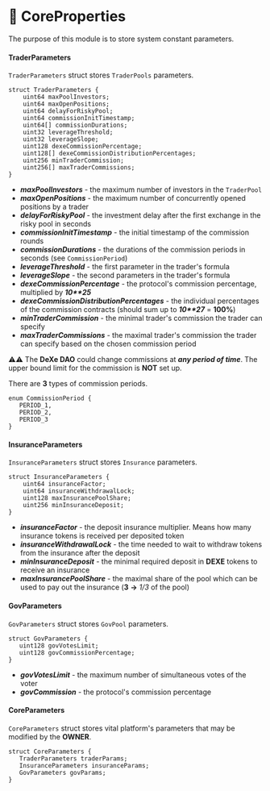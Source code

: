 # 🌌 CoreProperties

The purpose of this module is to store system constant parameters.

#### TraderParameters
`TraderParameters` struct stores `TraderPools` parameters.
```solidity
struct TraderParameters {
    uint64 maxPoolInvestors;
    uint64 maxOpenPositions;
    uint64 delayForRiskyPool;
    uint64 commissionInitTimestamp;
    uint64[] commissionDurations;
    uint32 leverageThreshold;
    uint32 leverageSlope;
    uint128 dexeCommissionPercentage;
    uint128[] dexeCommissionDistributionPercentages;
    uint256 minTraderCommission;
    uint256[] maxTraderCommissions;
}
```
 - ***maxPoolInvestors*** - the maximum number of investors in the `TraderPool`
 - ***maxOpenPositions*** - the maximum number of concurrently opened positions by a trader
 - ***delayForRiskyPool*** - the investment delay after the first exchange in the risky pool in seconds
 - ***commissionInitTimestamp*** - the initial timestamp of the commission rounds
 - ***commissionDurations*** - the durations of the commission periods in seconds (see `CommissionPeriod`)
 - ***leverageThreshold*** - the first parameter in the trader's formula
 - ***leverageSlope*** - the second parameters in the trader's formula
 - ***dexeCommissionPercentage*** - the protocol's commission percentage, multiplied by ***10\*\*25***
 - ***dexeCommissionDistributionPercentages*** - the individual percentages of the commission contracts (should sum up to ***10\*\*27*** = **100%**)
 - ***minTraderCommission*** - the minimal trader's commission the trader can specify
 - ***maxTraderCommissions*** - the maximal trader's commission the trader can specify based on the chosen commission period

⚠️⚠️ The **DeXe DAO** could change commissions at ***any period of time***. The upper bound limit for the commission is **NOT** set up.

There are **3** types of commission periods.
 ```solidity
enum CommissionPeriod {
    PERIOD_1,
    PERIOD_2,
    PERIOD_3
}
```

#### InsuranceParameters
`InsuranceParameters` struct stores `Insurance` parameters.
```solidity
struct InsuranceParameters {
    uint64 insuranceFactor;
    uint64 insuranceWithdrawalLock;
    uint128 maxInsurancePoolShare;
    uint256 minInsuranceDeposit;
}
```
 - ***insuranceFactor*** - the deposit insurance multiplier. Means how many insurance tokens is received per deposited token
 - ***insuranceWithdrawalLock*** - the time needed to wait to withdraw tokens from the insurance after the deposit 
 - ***minInsuranceDeposit*** - the minimal required deposit in **DEXE** tokens to receive an insurance
 - ***maxInsurancePoolShare*** - the maximal share of the pool which can be used to pay out the insurance (**3** **->** *1/3* of the pool)


#### GovParameters
 `GovParameters` struct stores `GovPool` parameters.
 ```solidity
struct GovParameters {
    uint128 govVotesLimit;
    uint128 govCommissionPercentage;
}
```
- ***govVotesLimit*** - the maximum number of simultaneous votes of the voter
- ***govCommission*** - the protocol's commission percentage

#### CoreParameters
 `CoreParameters` struct stores vital platform's parameters that may be modified by the **OWNER**.
 ```solidity
struct CoreParameters {
    TraderParameters traderParams;
    InsuranceParameters insuranceParams;
    GovParameters govParams;
}
 ```